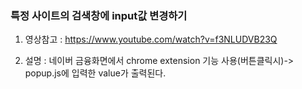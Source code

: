 ### 특정 사이트의 검색창에 input값 변경하기

1. 영상참고 : https://www.youtube.com/watch?v=f3NLUDVB23Q

2. 설명 : 네이버 금융화면에서 chrome extension 기능 사용(버튼클릭시)-> popup.js에 입력한 value가 출력된다.

